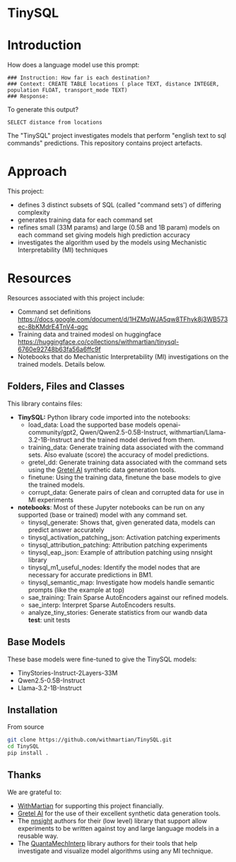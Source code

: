 ﻿# TinySQL

# Introduction
How does a language model use this prompt:
```
### Instruction: How far is each destination?
### Context: CREATE TABLE locations ( place TEXT, distance INTEGER, population FLOAT, transport_mode TEXT) 
### Response:
```
To generate this output?
```
SELECT distance from locations
```
The "TinySQL" project investigates models that perform "english text to sql commands" predictions.
This repository contains project artefacts.

# Approach
This project:
- defines 3 distinct subsets of SQL (called "command sets') of differing complexity
- generates training data for each command set 
- refines small (33M params) and large (0.5B and 1B param) models on each command set giving models high prediction accuracy 
- investigates the algorithm used by the models using Mechanistic Interpretability (MI) techniques

# Resources
Resources associated with this project include:
- Command set definitions https://docs.google.com/document/d/1HZMqWJA5qw8TFhyk8j3WB573ec-8bKMdrE4TnV4-qgc
- Training data and trained modesl on huggingface https://huggingface.co/collections/withmartian/tinysql-6760e92748b63fa56a6ffc9f
- Notebooks that do Mechanistic Interpretability (MI) investigations on the trained models. Details below.

## Folders, Files and Classes 
This library contains files:
- **TinySQL:** Python library code imported into the notebooks:
  - load_data: Load the supported base models openai-community/gpt2, Qwen/Qwen2.5-0.5B-Instruct, withmartian/Llama-3.2-1B-Instruct and the trained model derived from them.
  - training_data: Generate training data associated with the command sets. Also evaluate (score) the accuracy of model predictions.
  - gretel_dd: Generate training data associated with the command sets using the [Gretel AI](https://gretel.ai/) synthetic data generation tools. 
  - finetune: Using the training data, finetune the base models to give the trained models.
  - corrupt_data: Generate pairs of clean and corrupted data for use in MI experiments
- **notebooks**: Most of these Jupyter notebooks can be run on any supported (base or trained) model with any command set.
  - tinysql_generate: Shows that, given generated data, models can predict answer accurately  
  - tinysql_activation_patching_json: Activation patching experiments
  - tinysql_attribution_patching: Attribution patching experiments
  - tinysql_eap_json: Example of attribution patching using nnsight library
  - tinysql_m1_useful_nodes: Identify the model nodes that are necessary for accurate predictions in BM1.  
  - tinysql_semantic_map: Investigate how models handle semantic prompts (like the example at top) 
  - sae_training: Train Sparse AutoEncoders against our refined models.
  - sae_interp: Interpret Sparse AutoEncoders results.
  - analyze_tiny_stories: Generate statistics from our wandb data  
**test**: unit tests

## Base Models
These base models were fine-tuned to give the TinySQL models:
- TinyStories-Instruct-2Layers-33M
- Qwen2.5-0.5B-Instruct
- Llama-3.2-1B-Instruct 

## Installation
From source

```bash
git clone https://github.com/withmartian/TinySQL.git
cd TinySQL
pip install .
```

## Thanks
We are grateful to: 
- [WithMartian](https://withmartian.com/) for supporting this project financially.
- [Gretel AI](https://gretel.ai/) for the use of their excellent synthetic data generation tools. 
- The [nnsight](https://nnsight.net/) authors for their (low level) library that support allow experiments to be written against toy and large language models in a reusable way.
- The [QuantaMechInterp](https://github.com/PhilipQuirke/quanta_mech_interp) library authors for their tools that help investigate and visualize model algorithms using any MI technique.
